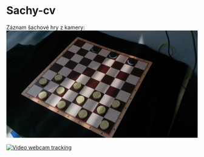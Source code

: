 # Sachy-cv
Záznam šachové hry z kamery:                                                                                                            
![sachy](DSC_0397.JPG)

[![Video webcam tracking](http://www.jpeg.cz/images/2016/07/13/Z7D5w.jpg)](https://www.youtube.com/watch?v=XiGM5oTgqOw)


